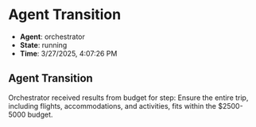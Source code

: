 # Agent Transition

- **Agent**: orchestrator
- **State**: running
- **Time**: 3/27/2025, 4:07:26 PM

## Agent Transition

Orchestrator received results from budget for step: Ensure the entire trip, including flights, accommodations, and activities, fits within the $2500-5000 budget.

